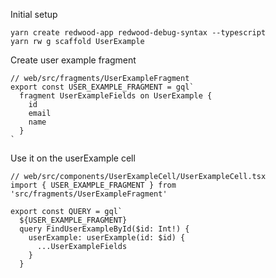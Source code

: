 Initial setup

```
yarn create redwood-app redwood-debug-syntax --typescript
yarn rw g scaffold UserExample

```

Create user example fragment

```
// web/src/fragments/UserExampleFragment
export const USER_EXAMPLE_FRAGMENT = gql`
  fragment UserExampleFields on UserExample {
    id
    email
    name
  }
`
```

Use it on the userExample cell

```
// web/src/components/UserExampleCell/UserExampleCell.tsx
import { USER_EXAMPLE_FRAGMENT } from 'src/fragments/UserExampleFragment'

export const QUERY = gql`
  ${USER_EXAMPLE_FRAGMENT}
  query FindUserExampleById($id: Int!) {
    userExample: userExample(id: $id) {
      ...UserExampleFields
    }
  }
````
